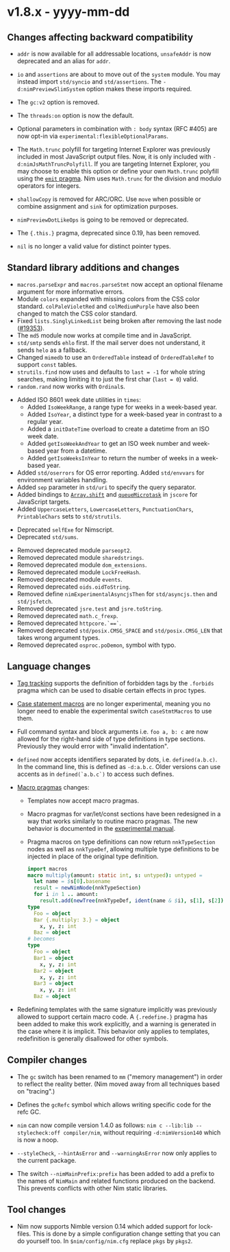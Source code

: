 # v1.8.x - yyyy-mm-dd


## Changes affecting backward compatibility

- `addr` is now available for all addressable locations,
  `unsafeAddr` is now deprecated and an alias for `addr`.

- `io` and `assertions` are about to move out of the `system` module.
  You may instead import `std/syncio` and `std/assertions`.
  The `-d:nimPreviewSlimSystem` option makes these imports required.

- The `gc:v2` option is removed.

- The `threads:on` option is now the default.

- Optional parameters in combination with `: body` syntax (RFC #405) are now opt-in via
  `experimental:flexibleOptionalParams`.

- The `Math.trunc` polyfill for targeting Internet Explorer was
  previously included in most JavaScript output files.
  Now, it is only included with `-d:nimJsMathTruncPolyfill`.
  If you are targeting Internet Explorer, you may choose to enable this option
  or define your own `Math.trunc` polyfill using the [`emit` pragma](https://nim-lang.org/docs/manual.html#implementation-specific-pragmas-emit-pragma).
  Nim uses `Math.trunc` for the division and modulo operators for integers.

- `shallowCopy` is removed for ARC/ORC. Use `move` when possible or combine assignment and
`sink` for optimization purposes.

- `nimPreviewDotLikeOps` is going to be removed or deprecated.

- The `{.this.}` pragma, deprecated since 0.19, has been removed.
- `nil` is no longer a valid value for distinct pointer types.

## Standard library additions and changes

[//]: # "Changes:"
- `macros.parseExpr` and `macros.parseStmt` now accept an optional
  filename argument for more informative errors.
- Module `colors` expanded with missing colors from the CSS color standard.
  `colPaleVioletRed` and `colMediumPurple` have also been changed to match the CSS color standard.
- Fixed `lists.SinglyLinkedList` being broken after removing the last node ([#19353](https://github.com/nim-lang/Nim/pull/19353)).
- The `md5` module now works at compile time and in JavaScript.
- `std/smtp` sends `ehlo` first. If the mail server does not understand, it sends `helo` as a fallback.
- Changed `mimedb` to use an `OrderedTable` instead of `OrderedTableRef` to support `const` tables.
- `strutils.find` now uses and defaults to `last = -1` for whole string searches,
  making limiting it to just the first char (`last = 0`) valid.
- `random.rand` now works with `Ordinal`s.

[//]: # "Additions:"
- Added ISO 8601 week date utilities in `times`:
  - Added `IsoWeekRange`, a range type for weeks in a week-based year.
  - Added `IsoYear`, a distinct type for a week-based year in contrast to a regular year.
  - Added a `initDateTime` overload to create a datetime from an ISO week date.
  - Added `getIsoWeekAndYear` to get an ISO week number and week-based year from a datetime.
  - Added `getIsoWeeksInYear` to return the number of weeks in a week-based year.
- Added `std/oserrors` for OS error reporting. Added `std/envvars` for environment variables handling.
- Added `sep` parameter in `std/uri` to specify the query separator.
- Added bindings to [`Array.shift`](https://developer.mozilla.org/en-US/docs/Web/JavaScript/Reference/Global_Objects/Array/shift)
  and [`queueMicrotask`](https://developer.mozilla.org/en-US/docs/Web/API/queueMicrotask)
  in `jscore` for JavaScript targets.
- Added `UppercaseLetters`, `LowercaseLetters`, `PunctuationChars`, `PrintableChars` sets to `std/strutils`.

[//]: # "Deprecations:"
- Deprecated `selfExe` for Nimscript.
- Deprecated `std/sums`.

[//]: # "Removals:"
- Removed deprecated module `parseopt2`.
- Removed deprecated module `sharedstrings`.
- Removed deprecated module `dom_extensions`.
- Removed deprecated module `LockFreeHash`.
- Removed deprecated module `events`.
- Removed deprecated `oids.oidToString`.
- Removed define `nimExperimentalAsyncjsThen` for `std/asyncjs.then` and `std/jsfetch`.
- Removed deprecated `jsre.test` and `jsre.toString`.
- Removed deprecated `math.c_frexp`.
- Removed deprecated `` httpcore.`==` ``.
- Removed deprecated `std/posix.CMSG_SPACE` and `std/posix.CMSG_LEN` that takes wrong argument types.
- Removed deprecated `osproc.poDemon`, symbol with typo.

## Language changes

- [Tag tracking](https://nim-lang.github.io/Nim/manual.html#effect-system-tag-tracking) supports the definition of forbidden tags by the `.forbids` pragma
  which can be used to disable certain effects in proc types.
- [Case statement macros](https://nim-lang.github.io/Nim/manual.html#macros-case-statement-macros) are no longer experimental,
  meaning you no longer need to enable the experimental switch `caseStmtMacros` to use them.
- Full command syntax and block arguments i.e. `foo a, b: c` are now allowed
  for the right-hand side of type definitions in type sections. Previously
  they would error with "invalid indentation".
- `defined` now accepts identifiers separated by dots, i.e. `defined(a.b.c)`.
  In the command line, this is defined as `-d:a.b.c`. Older versions can
  use accents as in ``defined(`a.b.c`)`` to access such defines.
- [Macro pragmas](https://nim-lang.github.io/Nim/manual.html#userminusdefined-pragmas-macro-pragmas) changes:
  - Templates now accept macro pragmas.
  - Macro pragmas for var/let/const sections have been redesigned in a way that works
    similarly to routine macro pragmas. The new behavior is documented in the
    [experimental manual](https://nim-lang.github.io/Nim/manual_experimental.html#extended-macro-pragmas).
  - Pragma macros on type definitions can now return `nnkTypeSection` nodes as well as `nnkTypeDef`,
    allowing multiple type definitions to be injected in place of the original type definition.

    ```nim
    import macros
    macro multiply(amount: static int, s: untyped): untyped =
      let name = $s[0].basename
      result = newNimNode(nnkTypeSection)
      for i in 1 .. amount:
        result.add(newTree(nnkTypeDef, ident(name & $i), s[1], s[2]))
    type
      Foo = object
      Bar {.multiply: 3.} = object
        x, y, z: int
      Baz = object
    # becomes
    type
      Foo = object
      Bar1 = object
        x, y, z: int
      Bar2 = object
        x, y, z: int
      Bar3 = object
        x, y, z: int
      Baz = object
    ```

- Redefining templates with the same signature implicitly was previously
  allowed to support certain macro code. A `{.redefine.}` pragma has been
  added to make this work explicitly, and a warning is generated in the case
  where it is implicit. This behavior only applies to templates, redefinition
  is generally disallowed for other symbols.

## Compiler changes

- The `gc` switch has been renamed to `mm` ("memory management") in order to reflect the
  reality better. (Nim moved away from all techniques based on "tracing".)
  
- Defines the `gcRefc` symbol which allows writing specific code for the refc GC.

- `nim` can now compile version 1.4.0 as follows: `nim c --lib:lib --stylecheck:off compiler/nim`,
  without requiring `-d:nimVersion140` which is now a noop.

- `--styleCheck`, `--hintAsError` and `--warningAsError` now only applies to the current package.

- The switch `--nimMainPrefix:prefix` has been added to add a prefix to the names of `NimMain` and
  related functions produced on the backend. This prevents conflicts with other Nim
  static libraries.


## Tool changes

- Nim now supports Nimble version 0.14 which added support for lock-files. This is done by
  a simple configuration change setting that you can do yourself too. In `$nim/config/nim.cfg`
  replace `pkgs` by `pkgs2`.

